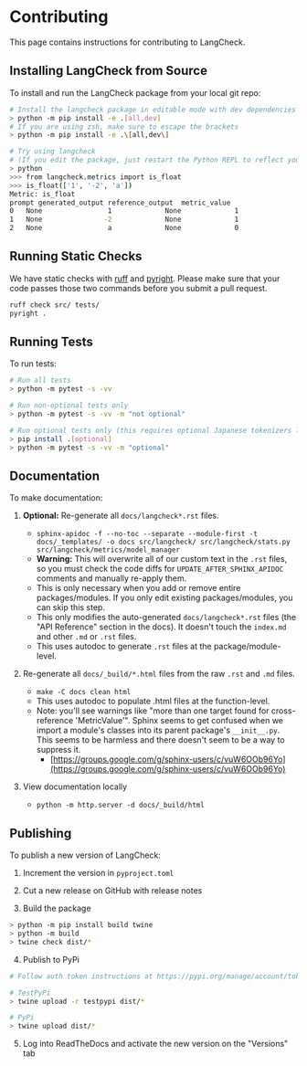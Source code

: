 # Contributing

This page contains instructions for contributing to LangCheck.

## Installing LangCheck from Source

To install and run the LangCheck package from your local git repo:

```bash
# Install the langcheck package in editable mode with dev dependencies
> python -m pip install -e .[all,dev]
# If you are using zsh, make sure to escape the brackets
> python -m pip install -e .\[all,dev\]

# Try using langcheck
# (If you edit the package, just restart the Python REPL to reflect your changes)
> python
>>> from langcheck.metrics import is_float
>>> is_float(['1', '-2', 'a'])
Metric: is_float
prompt generated_output reference_output  metric_value
0   None                1             None             1
1   None               -2             None             1
2   None                a             None             0
```

## Running Static Checks
We have static checks with [ruff](https://github.com/astral-sh/ruff) and [pyright](https://github.com/microsoft/pyright).
Please make sure that your code passes those two commands before you submit a pull request.

```bash
ruff check src/ tests/
pyright .
```

## Running Tests

To run tests:

```bash
# Run all tests
> python -m pytest -s -vv

# Run non-optional tests only
> python -m pytest -s -vv -m "not optional"

# Run optional tests only (this requires optional Japanese tokenizers like Mecab)
> pip install .[optional]
> python -m pytest -s -vv -m "optional"
```

## Documentation

To make documentation:

1. **Optional:** Re-generate all `docs/langcheck*.rst` files.
   - `sphinx-apidoc -f --no-toc --separate --module-first -t docs/_templates/ -o docs src/langcheck/ src/langcheck/stats.py src/langcheck/metrics/model_manager`
   - **Warning:** This will overwrite all of our custom text in the `.rst` files, so you must check the code diffs for `UPDATE_AFTER_SPHINX_APIDOC` comments and manually re-apply them.
   - This is only necessary when you add or remove entire packages/modules. If you only edit existing packages/modules, you can skip this step.
   - This only modifies the auto-generated `docs/langcheck*.rst` files (the "API Reference" section in the docs). It doesn't touch the `index.md` and other `.md` or `.rst` files.
   - This uses autodoc to generate `.rst` files at the package/module-level.

2. Re-generate all `docs/_build/*.html` files from the raw `.rst` and `.md` files.
    - `make -C docs clean html`
    - This uses autodoc to populate .html files at the function-level.
    - Note: you'll see warnings like "more than one target found for cross-reference 'MetricValue'". Sphinx seems to get confused when we import a module's classes into its parent package's `__init__.py`. This seems to be harmless and there doesn't seem to be a way to suppress it.
        - [https://groups.google.com/g/sphinx-users/c/vuW6OOb96Yo](https://groups.google.com/g/sphinx-users/c/vuW6OOb96Yo)

3. View documentation locally
    - `python -m http.server -d docs/_build/html`

## Publishing

To publish a new version of LangCheck:

1. Increment the version in `pyproject.toml`

2. Cut a new release on GitHub with release notes

3. Build the package

```bash
> python -m pip install build twine
> python -m build
> twine check dist/*
```

4. Publish to PyPi

```bash
# Follow auth token instructions at https://pypi.org/manage/account/token/

# TestPyPi
> twine upload -r testpypi dist/*

# PyPi
> twine upload dist/*
```

5. Log into ReadTheDocs and activate the new version on the "Versions" tab